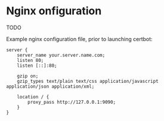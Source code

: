 # Nginx onfiguration

TODO

Example nginx configuration file, prior to launching certbot:

```
server {
	server_name your.server.name.com;
	listen 80;
	listen [::]:80;

	gzip on;
	gzip_types text/plain text/css application/javascript application/json application/xml;

	location / {
		proxy_pass http://127.0.0.1:9090;
	}
}
```
